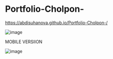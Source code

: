 # Portfolio-Cholpon-
https://abdisuhanova.github.io/Portfolio-Cholpon-/

![image](https://user-images.githubusercontent.com/93474979/199550917-9352a405-8a3c-42cd-b16f-9b19493051ec.png)

MOBILE VERSIION

![image](https://user-images.githubusercontent.com/93474979/199551239-837ef6c0-ac78-4a26-a341-848c37db8568.png)

